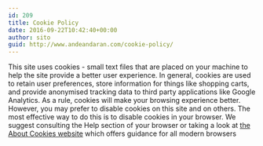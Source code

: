 ```yaml
---
id: 209
title: Cookie Policy
date: 2016-09-22T10:42:40+00:00
author: sito
guid: http://www.andeandaran.com/cookie-policy/
---
```

This site uses cookies - small text files that are placed on your machine to help the site provide a better user experience. In general, cookies are used to retain user preferences, store information for things like shopping carts, and provide anonymised tracking data to third party applications like Google Analytics. As a rule, cookies will make your browsing experience better. However, you may prefer to disable cookies on this site and on others. The most effective way to do this is to disable cookies in your browser. We suggest consulting the Help section of your browser or taking a look at [the About Cookies website](http://www.aboutcookies.org) which offers guidance for all modern browsers